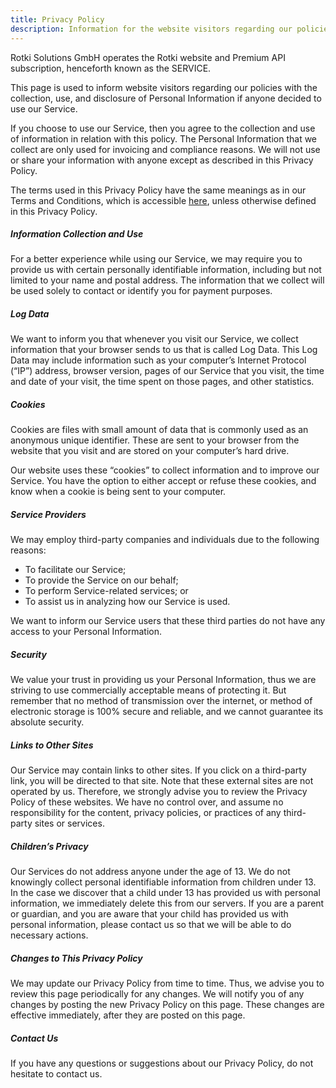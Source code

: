 ```yaml
---
title: Privacy Policy
description: Information for the website visitors regarding our policies with the collection, use, and disclosure of Personal Information regarding the service usage
---
```

Rotki Solutions GmbH operates the Rotki website and Premium API
subscription, henceforth known as the SERVICE.

This page is used to inform website visitors regarding our policies with
the collection, use, and disclosure of Personal Information if anyone
decided to use our Service.

If you choose to use our Service, then you agree to the collection and use
of information in relation with this policy. The Personal Information that
we collect are only used for invoicing and compliance reasons. We will not
use or share your information with anyone except as described in this
Privacy Policy.

The terms used in this Privacy Policy have the same meanings as in our
Terms and Conditions, which is accessible [here](/tos), unless otherwise
defined in this Privacy Policy.

##### Information Collection and Use

For a better experience while using our Service, we may require you to
provide us with certain personally identifiable information, including but
not limited to your name and postal address. The information that we
collect will be used solely to contact or identify you for payment
purposes.

##### Log Data

We want to inform you that whenever you visit our Service, we collect
information that your browser sends to us that is called Log Data. This
Log Data may include information such as your computer’s Internet Protocol
(“IP”) address, browser version, pages of our Service that you visit, the
time and date of your visit, the time spent on those pages, and other
statistics.

##### Cookies

Cookies are files with small amount of data that is commonly used as an
anonymous unique identifier. These are sent to your browser from the
website that you visit and are stored on your computer’s hard drive.

Our website uses these “cookies” to collect information and to improve our
Service. You have the option to either accept or refuse these cookies, and
know when a cookie is being sent to your computer.

##### Service Providers

We may employ third-party companies and individuals due to the following
reasons:

- To facilitate our Service;
- To provide the Service on our behalf;
- To perform Service-related services; or
- To assist us in analyzing how our Service is used.

We want to inform our Service users that these third parties do not have
any access to your Personal Information.

##### Security

We value your trust in providing us your Personal Information, thus we are
striving to use commercially acceptable means of protecting it. But
remember that no method of transmission over the internet, or method of
electronic storage is 100% secure and reliable, and we cannot guarantee
its absolute security.

##### Links to Other Sites

Our Service may contain links to other sites. If you click on a
third-party link, you will be directed to that site. Note that these
external sites are not operated by us. Therefore, we strongly advise you
to review the Privacy Policy of these websites. We have no control over,
and assume no responsibility for the content, privacy policies, or
practices of any third-party sites or services.

##### Children’s Privacy

Our Services do not address anyone under the age of 13. We do not
knowingly collect personal identifiable information from children under 13.
In the case we discover that a child under 13 has provided us with
personal information, we immediately delete this from our servers. If you
are a parent or guardian, and you are aware that your child has provided us
with personal information, please contact us so that we will be able to do
necessary actions.

##### Changes to This Privacy Policy

We may update our Privacy Policy from time to time. Thus, we advise you to
review this page periodically for any changes. We will notify you of any
changes by posting the new Privacy Policy on this page. These changes are
effective immediately, after they are posted on this page.

##### Contact Us

If you have any questions or suggestions about our Privacy Policy, do not
hesitate to contact us.
